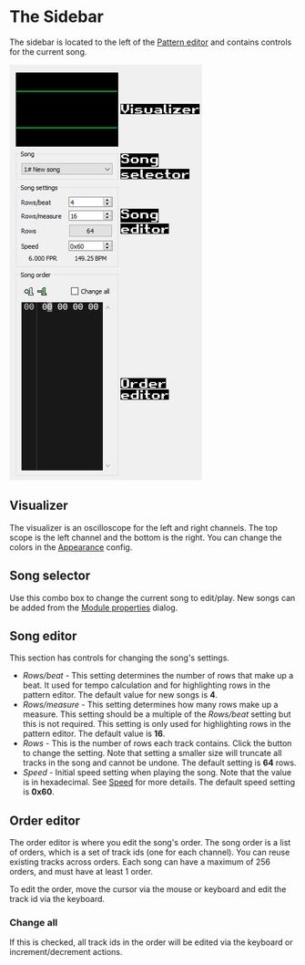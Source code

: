
# The Sidebar

The sidebar is located to the left of the [Pattern editor](pattern-editor.md)
and contains controls for the current song.

![sidebar](img/sidebar.png "The sidebar")

## Visualizer

The visualizer is an oscilloscope for the left and right channels. The top
scope is the left channel and the bottom is the right. You can change the colors
in the [Appearance](configuration/appearance.md) config.

## Song selector

Use this combo box to change the current song to edit/play. New songs can be
added from the [Module properties](module-properties.md) dialog.

## Song editor

This section has controls for changing the song's settings.

 - *Rows/beat* - This setting determines the number of rows that make up a beat.
   It used for tempo calculation and for highlighting rows in the pattern editor.
   The default value for new songs is **4**.
 - *Rows/measure* - This setting determines how many rows make up a measure.
   This setting should be a multiple of the *Rows/beat* setting but this is not
   required. This setting is only used for highlighting rows in the pattern
   editor. The default value is **16**.
 - *Rows* - This is the number of rows each track contains. Click the button to
   change the setting. Note that setting a smaller size will truncate all
   tracks in the song and cannot be undone. The default setting is **64** rows.
 - *Speed* - Initial speed setting when playing the song. Note that the value
   is in hexadecimal. See [Speed](../tracker/speed.md) for more details. The
   default speed setting is **0x60**.

## Order editor

The order editor is where you edit the song's order. The song order is a list
of orders, which is a set of track ids (one for each channel). You can reuse
existing tracks across orders. Each song can have a maximum of 256 orders, and
must have at least 1 order.

To edit the order, move the cursor via the mouse or keyboard and edit the track
id via the keyboard.

### Change all

If this is checked, all track ids in the order will be edited via the keyboard
or increment/decrement actions.
